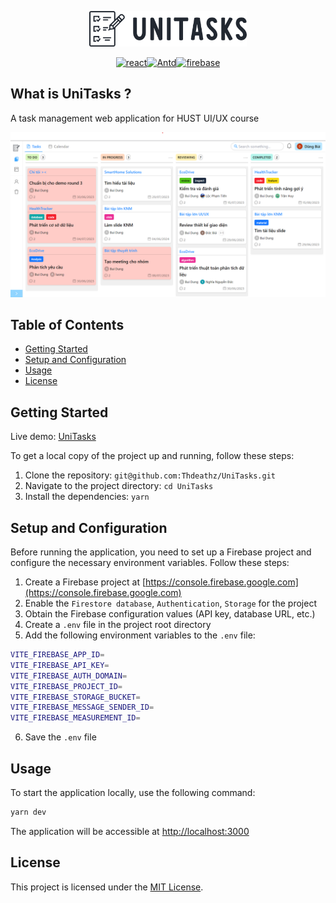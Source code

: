 <p align="center">
  <img width="50%" src="./src/assets/Logo.png" />
</p>

<p align="center">
  <a href="https://reactjs.org/"><img src="https://img.shields.io/badge/React-18.2.0-blue.svg?style=flat-square" alt="react" title="React" /></a><!--
  --><a href="https://ant.design/"><img src="https://img.shields.io/badge/Ant%20Design-5.5.2-blue.svg?style=flat-square" alt="Antd" title="antd" /></a><!--
  --><a href="https://firebase.google.com/"><img src="https://img.shields.io/badge/Firebase-9.22.1-orange.svg?style=flat-square" alt="firebase" title="Firebase" /></a>
</p>

## What is UniTasks ?

A task management web application for HUST UI/UX course

<p>
  <img src="./src/assets/app-preview.png" />
</p>

## Table of Contents

- [Getting Started](#getting-started)
- [Setup and Configuration](#setup-and-configuration)
- [Usage](#usage)
- [License](#license)

## Getting Started

Live demo: [UniTasks](https://unitasks.vercel.app)

To get a local copy of the project up and running, follow these steps:

1. Clone the repository: `git@github.com:Thdeathz/UniTasks.git`
2. Navigate to the project directory: `cd UniTasks`
3. Install the dependencies: `yarn`

## Setup and Configuration

Before running the application, you need to set up a Firebase project and configure the necessary environment variables. Follow these steps:

1. Create a Firebase project at [https://console.firebase.google.com](https://console.firebase.google.com)
2. Enable the `Firestore database`, `Authentication`, `Storage` for the project
3. Obtain the Firebase configuration values (API key, database URL, etc.)
4. Create a `.env` file in the project root directory
5. Add the following environment variables to the `.env` file:

```bash
VITE_FIREBASE_APP_ID=
VITE_FIREBASE_API_KEY=
VITE_FIREBASE_AUTH_DOMAIN=
VITE_FIREBASE_PROJECT_ID=
VITE_FIREBASE_STORAGE_BUCKET=
VITE_FIREBASE_MESSAGE_SENDER_ID=
VITE_FIREBASE_MEASUREMENT_ID=
```

6. Save the `.env` file

## Usage

To start the application locally, use the following command:

```bash
yarn dev
```

The application will be accessible at [http://localhost:3000](http://localhost:3000)

## License

This project is licensed under the [MIT License](LICENSE).
